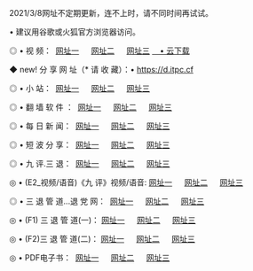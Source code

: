 <p>2021/3/8网址不定期更新，连不上时，请不同时间再试试。
<p>• 建议用谷歌或火狐官方浏览器访问。
<p>◎ • 视 频： 
<a href="http://pvc.hdfmradio.com/" target="_blank">网址一</a> 　 
<a href="http://ptl.hdfmradio.com/" target="_blank">网址二</a> 　 
<a href="http://ptl.hdfmradio.com/b.html" target="_blank">网址三</a>
<a href="https://yadi.sk/d/d0sUeAOpal3njw" target="_blank">　• 云下载 </a></p>
<p>◆ new! 分 享 网 址（* 请 收 藏）：• <a href="http://prx.hdfmradio.com/a.html">https://d.itpc.cf</a></p>

<p>◎ • 小 站：  
<a href="http://pvc.hdfmradio.com/f.html" target="_blank">网址一</a> 　 
<a href="http://ptl.hdfmradio.com/h.html" target="_blank">网址二</a> 　 
<a href="http://ptl.hdfmradio.com/k/" target="_blank">网址三</a></p>
<p>◎ • 翻 墙 软 件 ：  
<a href="http://pvc.hdfmradio.com/ff/" target="_blank">网址一</a> 　 
<a href="http://ptl.hdfmradio.com/s/read/a1_nd.html" target="_blank">网址二</a> 　 
<a href="http://ptl.hdfmradio.com/ff/index.html" target="_blank">网址三</a></p>
<p>◎ • 每 日 新 闻：  
<a href="http://pvc.hdfmradio.com/day/" target="_blank">网址一</a> 　 
<a href="http://ptl.hdfmradio.com/day/" target="_blank">网址二</a> 　 
<a href="http://ptl.hdfmradio.com/day/index.html" target="_blank">网址三</a></p>
<p>◎ • 短 波 分 享：  
<a href="http://pvc.hdfmradio.com/h/" target="_blank">网址一</a> 　 
<a href="http://ptl.hdfmradio.com/h/" target="_blank">网址二</a> 　 
<a href="http://ptl.hdfmradio.com/h/index.html" target="_blank">网址三</a></p>
<p>◎ • 九 评.三 退：  
<a href="http://pvc.hdfmradio.com/t/" target="_blank">网址一</a> 　 
<a href="http://ptl.hdfmradio.com/v2/index.html" target="_blank">网址二</a> 　 
<a href="http://ptl.hdfmradio.com/tt/index.html" target="_blank">网址三</a> 　</p>
<p>◎ • (E2_视频/语音)《九 评》视频/语音: 
<a href="http://ptl.hdfmradio.com/7738.html" target="_blank">网址一</a> 　 
<a href="http://ptl.hdfmradio.com/7614.html" target="_blank">网址二</a> 　 
<a href="http://ptl.hdfmradio.com/7633.html" target="_blank">网址三</a></p>
<p>◎ • 三 退 管 道...退 党 网：  
<a href="http://pvc.hdfmradio.com/go/td1.html" target="_blank">网址一</a> 　 
<a href="http://ptl.hdfmradio.com/go/td2.html" target="_blank">网址二</a> 　 
<a href="http://ptl.hdfmradio.com/go/td3.html" target="_blank">网址三</a></p>
<p>◎ • (F1) 三 退 管 道(一)： 
<a href="http://pvc.hdfmradio.com/dd/" target="_blank">网址一</a> 　 
<a href="http://ptl.hdfmradio.com/s/read/a1_tdx.html" target="_blank">网址二</a> 　 
<a href="http://ptl.hdfmradio.com/dd/" target="_blank">网址三</a></p>
<p>◎ • (F2)三 退 管 道(二)： 
<a href="http://ptl.hdfmradio.com/d/" target="_blank">网址一</a> 　 
<a href="http://pvc.hdfmradio.com/d/index.html" target="_blank">网址二</a> 　 
<a href="http://ptl.hdfmradio.com/d/" target="_blank">网址三</a></p>
<p>◎ • PDF电子书：  
<a href="http://pvc.hdfmradio.com/p/" target="_blank">网址一</a> 　 
<a href="http://ptl.hdfmradio.com/p/index.html" target="_blank">网址二</a> 　 
<a href="http://ptl.hdfmradio.com/p/" target="_blank">网址三</a></p>
